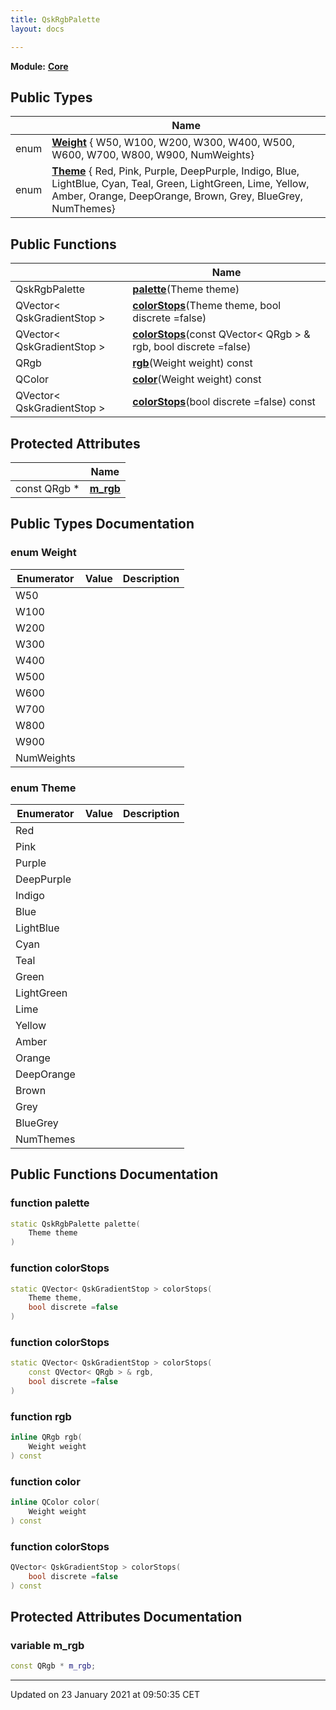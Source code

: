 ```yaml
---
title: QskRgbPalette
layout: docs

---
```



**Module:** **[Core](/docs/modules/group___core/)**



## Public Types

|                | Name           |
| -------------- | -------------- |
| enum| **[Weight](/docs/classes/class_qsk_rgb_palette/#enum-weight)** { W50, W100, W200, W300, W400, W500, W600, W700, W800, W900, NumWeights} |
| enum| **[Theme](/docs/classes/class_qsk_rgb_palette/#enum-theme)** { Red, Pink, Purple, DeepPurple, Indigo, Blue, LightBlue, Cyan, Teal, Green, LightGreen, Lime, Yellow, Amber, Orange, DeepOrange, Brown, Grey, BlueGrey, NumThemes} |

## Public Functions

|                | Name           |
| -------------- | -------------- |
| QskRgbPalette | **[palette](/docs/classes/class_qsk_rgb_palette/#function-palette)**(Theme theme) |
| QVector< QskGradientStop > | **[colorStops](/docs/classes/class_qsk_rgb_palette/#function-colorstops)**(Theme theme, bool discrete =false) |
| QVector< QskGradientStop > | **[colorStops](/docs/classes/class_qsk_rgb_palette/#function-colorstops)**(const QVector< QRgb > & rgb, bool discrete =false) |
| QRgb | **[rgb](/docs/classes/class_qsk_rgb_palette/#function-rgb)**(Weight weight) const |
| QColor | **[color](/docs/classes/class_qsk_rgb_palette/#function-color)**(Weight weight) const |
| QVector< QskGradientStop > | **[colorStops](/docs/classes/class_qsk_rgb_palette/#function-colorstops)**(bool discrete =false) const |

## Protected Attributes

|                | Name           |
| -------------- | -------------- |
| const QRgb * | **[m_rgb](/docs/classes/class_qsk_rgb_palette/#variable-m_rgb)**  |

## Public Types Documentation

### enum Weight

| Enumerator | Value | Description |
| ---------- | ----- | ----------- |
| W50 | |   |
| W100 | |   |
| W200 | |   |
| W300 | |   |
| W400 | |   |
| W500 | |   |
| W600 | |   |
| W700 | |   |
| W800 | |   |
| W900 | |   |
| NumWeights | |   |




### enum Theme

| Enumerator | Value | Description |
| ---------- | ----- | ----------- |
| Red | |   |
| Pink | |   |
| Purple | |   |
| DeepPurple | |   |
| Indigo | |   |
| Blue | |   |
| LightBlue | |   |
| Cyan | |   |
| Teal | |   |
| Green | |   |
| LightGreen | |   |
| Lime | |   |
| Yellow | |   |
| Amber | |   |
| Orange | |   |
| DeepOrange | |   |
| Brown | |   |
| Grey | |   |
| BlueGrey | |   |
| NumThemes | |   |




## Public Functions Documentation

### function palette

```cpp
static QskRgbPalette palette(
    Theme theme
)
```


### function colorStops

```cpp
static QVector< QskGradientStop > colorStops(
    Theme theme,
    bool discrete =false
)
```


### function colorStops

```cpp
static QVector< QskGradientStop > colorStops(
    const QVector< QRgb > & rgb,
    bool discrete =false
)
```


### function rgb

```cpp
inline QRgb rgb(
    Weight weight
) const
```


### function color

```cpp
inline QColor color(
    Weight weight
) const
```


### function colorStops

```cpp
QVector< QskGradientStop > colorStops(
    bool discrete =false
) const
```


## Protected Attributes Documentation

### variable m_rgb

```cpp
const QRgb * m_rgb;
```


-------------------------------

Updated on 23 January 2021 at 09:50:35 CET